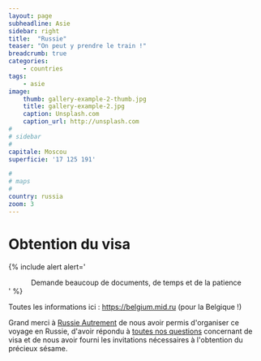 ```yaml
---
layout: page
subheadline: Asie
sidebar: right
title:  "Russie"
teaser: "On peut y prendre le train !"
breadcrumb: true
categories:
    - countries
tags:
    - asie
image:
    thumb: gallery-example-2-thumb.jpg
    title: gallery-example-2.jpg
    caption: Unsplash.com
    caption_url: http://unsplash.com
#
# sidebar
#
capitale: Moscou
superficie: '17 125 191'

#
# maps
#
country: russia
zoom: 3
---
```


# Obtention du visa
{% include alert alert='<center>Demande beaucoup de documents, de temps et de la patience</center>' %}
<p>Toutes les informations ici : <a href='https://belgium.mid.ru/fr_FR/formalites-d-obtention-d-un-visa-touristique'>https://belgium.mid.ru</a> (pour la Belgique !)</p>
<p>Grand merci à <a href='http://www.russieautrement.com/'>Russie Autrement</a> de nous avoir permis d'organiser ce voyage en Russie, d'avoir répondu à <a href='http://www.russieautrement.com/visa-et-invitations/questions-sur-le-visa/'>toutes nos questions</a> concernant de visa et de nous avoir fourni les invitations nécessaires à l'obtention du précieux sésame.</p>
